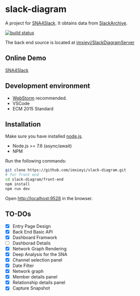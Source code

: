 # slack-diagram
A project for [SNA4Slack](http://score-contest.org/2018/projects/sna4slack.php).
It obtains data from [SlackArchive](http://slackarchive.io/).

[![build status](https://travis-ci.org/edwardfang/SNA4slack.svg?branch=vue-front-end)](https://travis-ci.org/edwardfang/SNA4slack)

The back end source is located at [imxieyi/SlackDiagramServer](https://github.com/imxieyi/SlackDiagramServer)

## Online Demo

[SNA4Slack](https://sna4slack.herokuapp.com)

## Development environment

- [WebStorm](https://www.jetbrains.com/webstorm/) recommended.
- VSCode
- ECM 2015 Standard

## Installation
Make sure you have installed [node.js](https://nodejs.org/).

 - Node.js >= 7.6 (async/await)
 - NPM

Run the following commands:
```sh
git clone https://github.com/imxieyi/slack-diagram.git
# for front end
cd slack-diagram/front-end
npm install
npm run dev
```

Open [http://localhost:9528](http://localhost:9528) in the browser.

## TO-DOs
 - [x] Entry Page Design
 - [x] Back End Basic API
 - [x] Dashboard Framwork
 - [ ] Dashborad Details
 - [x] Network Graph Rendering
 - [x] Deep Analysis for the SNA
 - [x] Channel selection panel
 - [x] Date Filter
 - [x] Network graph
 - [x] Member details panel
 - [x] Relationship details panel
 - [x] Capture Snapshot
